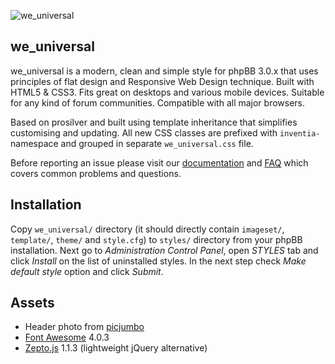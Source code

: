 ![we_universal](http://inventea.com/images/we_universal.png)


we_universal
------------

we_universal is a modern, clean and simple style for phpBB 3.0.x that uses
principles of flat design and Responsive Web Design technique. Built with
HTML5 & CSS3. Fits great on desktops and various mobile devices. Suitable
for any kind of forum communities. Compatible with all major browsers.

Based on prosilver and built using template inheritance that simplifies
customising and updating. All new CSS classes are prefixed with `inventia-`
namespace and grouped in separate `we_universal.css` file.

Before reporting an issue please visit our
[documentation](http://inventea.com/en/projects/we_universal/documentation) and
[FAQ](http://inventea.com/en/projects/we_universal/faq) which covers common
problems and questions.


Installation
------------

Copy `we_universal/` directory (it should directly contain `imageset/`,
`template/`, `theme/` and `style.cfg`) to `styles/` directory from your phpBB
installation. Next go to *Administration Control Panel*, open *STYLES* tab and
click *Install* on the list of uninstalled styles. In the next step check
*Make default style* option and click *Submit*.


Assets
------

* Header photo from [picjumbo](http://picjumbo.com)
* [Font Awesome](http://fortawesome.github.io/Font-Awesome/) 4.0.3
* [Zepto.js](http://zeptojs.com) 1.1.3 (lightweight jQuery alternative)

